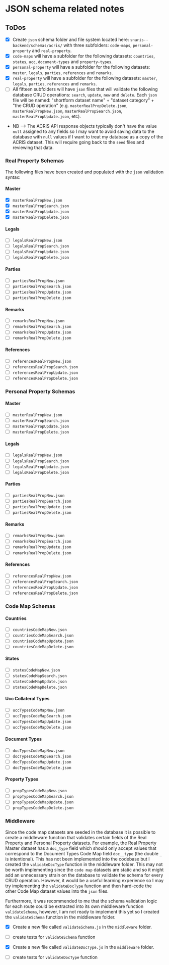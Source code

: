 # JSON schema related notes

## ToDos

- [x] Create `json` schema folder and file system located here: `snaris--backend/schemas/acris/` with three subfolders: `code-maps`, `personal-property` and `real-property`.  
- [x] `code-maps` will have a subfolder for the following datasets: `countries`, `states`, `ucc`, `document-types` and `property-types`.  
- [x] `personal-property` will have a subfolder for the following datasets: `master`, `legals`, `parties`, `references` and `remarks`.  
- [x] `real-property` will have a subfolder for the following datasets: `master`, `legals`, `parties`, `references` and `remarks`.  
- [ ] All fifteen subfolders will have `json` files that will validate the following database CRUD operations: `search`, `update`, `new` and `delete`.  Each `json` file will be named: "shortform dataset name" + "dataset category" + "the CRUD operation" (e.g. `masterRealPropDelete.json`, `masterRealPropNew.json`, `masterRealPropSearch.json`, `masterRealPropUpdate.json`, etc).

- NB --> The ACRIS API response objects typically don't have the value `null` assigned to any fields so I may want to avoid saving data to the database with `null` values if I want to treat my database as a copy of the ACRIS dataset.  This will require going back to the `seed` files and reviewing that data.

### Real Property Schemas
The following files have been created and populated with the `json` validation syntax:
#### Master
- [x] `masterRealPropNew.json`
- [x] `masterRealPropSearch.json`
- [x] `masterRealPropUpdate.json`
- [x] `masterRealPropDelete.json`
#### Legals
- [ ] `legalsRealPropNew.json`
- [ ] `legalsRealPropSearch.json`
- [ ] `legalsRealPropUpdate.json`
- [ ] `legalsRealPropDelete.json`
#### Parties
- [ ] `partiesRealPropNew.json`
- [ ] `partiesRealPropSearch.json`
- [ ] `partiesRealPropUpdate.json`
- [ ] `partiesRealPropDelete.json`
#### Remarks
- [ ] `remarksRealPropNew.json`
- [ ] `remarksRealPropSearch.json`
- [ ] `remarksRealPropUpdate.json`
- [ ] `remarksRealPropDelete.json`
#### References
- [ ] `referencesRealPropNew.json`
- [ ] `referencesRealPropSearch.json`
- [ ] `referencesRealPropUpdate.json`
- [ ] `referencesRealPropDelete.json`

### Personal Property Schemas

#### Master
- [ ] `masterRealPropNew.json`
- [ ] `masterRealPropSearch.json`
- [ ] `masterRealPropUpdate.json`
- [ ] `masterRealPropDelete.json`
#### Legals
- [ ] `legalsRealPropNew.json`
- [ ] `legalsRealPropSearch.json`
- [ ] `legalsRealPropUpdate.json`
- [ ] `legalsRealPropDelete.json`
#### Parties
- [ ] `partiesRealPropNew.json`
- [ ] `partiesRealPropSearch.json`
- [ ] `partiesRealPropUpdate.json`
- [ ] `partiesRealPropDelete.json`
#### Remarks
- [ ] `remarksRealPropNew.json`
- [ ] `remarksRealPropSearch.json`
- [ ] `remarksRealPropUpdate.json`
- [ ] `remarksRealPropDelete.json`
#### References
- [ ] `referencesRealPropNew.json`
- [ ] `referencesRealPropSearch.json`
- [ ] `referencesRealPropUpdate.json`
- [ ] `referencesRealPropDelete.json`

### Code Map Schemas

#### Countries
- [ ] `countriesCodeMapNew.json`
- [ ] `countriesCodeMapSearch.json`
- [ ] `countriesCodeMapUpdate.json`
- [ ] `countriesCodeMapDelete.json`
#### States
- [ ] `statesCodeMapNew.json`
- [ ] `statesCodeMapSearch.json`
- [ ] `statesCodeMapUpdate.json`
- [ ] `statesCodeMapDelete.json`
#### Ucc Collateral Types
- [ ] `uccTypesCodeMapNew.json`
- [ ] `uccTypesCodeMapSearch.json`
- [ ] `uccTypesCodeMapUpdate.json`
- [ ] `uccTypesCodeMapDelete.json`
#### Document Types
- [ ] `docTypesCodeMapNew.json`
- [ ] `docTypesCodeMapSearch.json`
- [ ] `docTypesCodeMapUpdate.json`
- [ ] `docTypesCodeMapDelete.json`
#### Property Types
- [ ] `propTypesCodeMapNew.json`
- [ ] `propTypesCodeMapSearch.json`
- [ ] `propTypesCodeMapUpdate.json`
- [ ] `propTypesCodeMapDelete.json`

### Middleware

Since the code map datasets are seeded in the database it is possible to create a middleware function that validates certain fields of the Real Property and Personal Property datasets.  For example, the Real Property Master dataset has a `doc_type` field which should only accept values that correspond to the Document Types Code Map field `doc__type` (the double `_` is intentional).  This has not been implemented into the codebase but I created the `validateDocType` function in the middleware folder.  This may not be worth implementing since the `code map` datasets are static and so it might add an unnecessary strain on the database to validate the schema for every CRUD operation.  However, it would be a useful learning experience so I may try implementing the `validateDocType` function and then hard-code the other Code Map dataset values into the `json` files.

Furthermore, it was recommended to me that the schema validation logic for each route could be extracted into its own middleware function `validateSchema`, however, I am not ready to implement this yet so I created the `validateSchema` function in the middleware folder.

- [x] Create a new file called `validateSchema.js` in the `middleware` folder.
- [ ] create tests for `validateSchema` function
- [x] Create a new file called `validateDocType.js` in the `middleware` folder.
- [ ] create tests for `validateDocType` function

